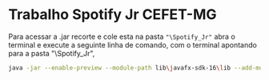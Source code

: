 # Trabalho Spotify Jr CEFET-MG

Para acessar a .jar recorte e cole esta na pasta `"\Spotify_Jr"` abra o terminal e execute a seguinte linha de comando, com o terminal apontando para a pasta "\Spotify_Jr", 

```bash
java -jar --enable-preview --module-path lib\javafx-sdk-16\lib --add-modules javafx.controls,javafx.fxml,javafx.media Spotify_Jr.jar
```



